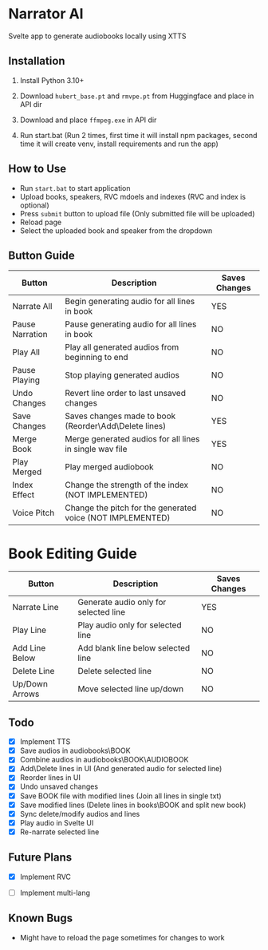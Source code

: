 # Narrator AI

Svelte app to generate audiobooks locally using XTTS

## Installation
1. Install Python 3.10+

2. Download `hubert_base.pt` and `rmvpe.pt` from Huggingface and place in API dir

3. Download and place `ffmpeg.exe` in API dir

3. Run start.bat (Run 2 times, first time it will install npm packages, second time it will create venv, install requirements and run the app)


## How to Use
- Run `start.bat` to start application
- Upload books, speakers, RVC mdoels and indexes (RVC and index is optional)
- Press `submit` button to upload file (Only submitted file will be uploaded)
- Reload page
- Select the uploaded book and speaker from the dropdown


## Button Guide
| Button | Description | Saves Changes |
| --- | --- | --- |
| Narrate All | Begin generating audio for all lines in book | YES |
| Pause Narration | Pause generating audio for all lines in book | NO |
| Play All | Play all generated audios from beginning to end | NO |
| Pause Playing | Stop playing generated audios | NO |
| Undo Changes | Revert line order to last unsaved changes | NO |
| Save Changes | Saves changes made to book (Reorder\Add\Delete lines) | YES |
| Merge Book | Merge generated audios for all lines in single wav file | YES |
| Play Merged | Play merged audiobook | NO |
| Index Effect | Change the strength of the index (NOT IMPLEMENTED) | NO |
| Voice Pitch | Change the pitch for the generated voice (NOT IMPLEMENTED) | NO |


# Book Editing Guide
| Button | Description | Saves Changes |
| --- | --- | --- |
| Narrate Line | Generate audio only for selected line | YES |
| Play Line | Play audio only for selected line | NO |
| Add Line Below | Add blank line below selected line | NO |
| Delete Line | Delete selected line | NO |
| Up/Down Arrows | Move selected line up/down | NO |


## Todo
- [x] Implement TTS
- [x] Save audios in audiobooks\BOOK
- [x] Combine audios in audiobooks\BOOK\AUDIOBOOK
- [x] Add\Delete lines in UI (And generated audio for selected line)
- [x] Reorder lines in UI
- [x] Undo unsaved changes
- [x] Save BOOK file with modified lines (Join all lines in single txt)
- [x] Save modified lines (Delete lines in books\BOOK and split new book)
- [x] Sync delete/modify audios and lines
- [x] Play audio in Svelte UI
- [x] Re-narrate selected line

## Future Plans
- [x] Implement RVC
- [ ] Implement multi-lang


## Known Bugs
- Might have to reload the page sometimes for changes to work
